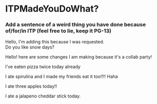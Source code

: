 # ITPMadeYouDoWhat?

### Add a sentence of a weird thing you have done because of/for/in ITP (feel free to lie, keep it PG-13)

Hello, I'm adding this because I was requested.  
Do you like snow days?


Hello! here are some changes I am making because it's a collab party!

I've eaten pizza twice today already

I ate spirulina and I made my friends eat it too!!!! Haha

I ate three apples today!!

I ate a jalapeno cheddar stick today.
